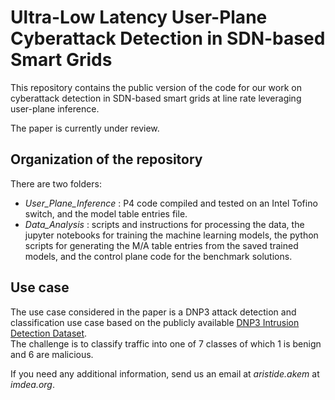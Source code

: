 # Ultra-Low Latency User-Plane Cyberattack Detection in SDN-based Smart Grids

 This repository contains the public version of the code for our work on cyberattack detection in SDN-based smart grids at line rate leveraging user-plane inference.

The paper is currently under review.

## Organization of the repository  
There are two folders:  
- _User_Plane_Inference_ : P4 code compiled and tested on an Intel Tofino switch, and the model table entries file.
- _Data_Analysis_ : scripts and instructions for processing the data, the jupyter notebooks for training the machine learning models, the python scripts for generating the M/A table entries from the saved trained models, and the control plane code for the benchmark solutions.

## Use case
The use case considered in the paper is a DNP3 attack detection and classification use case based on the publicly available <a href="https://ieee-dataport.org/documents/dnp3-intrusion-detection-dataset">DNP3 Intrusion Detection Dataset</a>. <br>The challenge is to classify traffic into one of 7 classes of which 1 is benign and 6 are malicious.

If you need any additional information, send us an email at _aristide.akem_ at _imdea.org_.